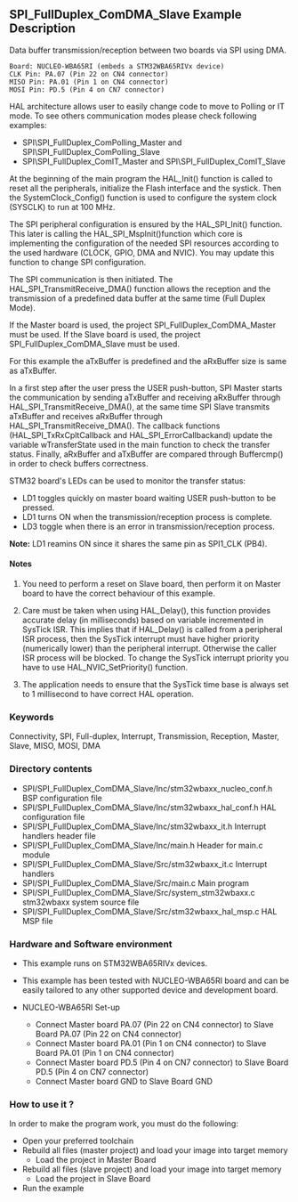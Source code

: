 ## <b>SPI_FullDuplex_ComDMA_Slave Example Description</b>

Data buffer transmission/reception between two boards via SPI using DMA.

	Board: NUCLEO-WBA65RI (embeds a STM32WBA65RIVx device)
	CLK Pin: PA.07 (Pin 22 on CN4 connector)
	MISO Pin: PA.01 (Pin 1 on CN4 connector)
	MOSI Pin: PD.5 (Pin 4 on CN7 connector)

HAL architecture allows user to easily change code to move to Polling or IT
mode. To see others communication modes please check following examples:
- SPI\SPI_FullDuplex_ComPolling_Master and SPI\SPI_FullDuplex_ComPolling_Slave
- SPI\SPI_FullDuplex_ComIT_Master and SPI\SPI_FullDuplex_ComIT_Slave

At the beginning of the main program the HAL_Init() function is called to reset
all the peripherals, initialize the Flash interface and the systick.
Then the SystemClock_Config() function is used to configure the system
clock (SYSCLK) to run at 100 MHz.

The SPI peripheral configuration is ensured by the HAL_SPI_Init() function.
This later is calling the HAL_SPI_MspInit()function which core is implementing
the configuration of the needed SPI resources according to the used hardware (CLOCK,
GPIO, DMA and NVIC). You may update this function to change SPI configuration.

The SPI communication is then initiated.
The HAL_SPI_TransmitReceive_DMA() function allows the reception and the
transmission of a predefined data buffer at the same time (Full Duplex Mode).

If the Master board is used, the project SPI_FullDuplex_ComDMA_Master must be used.
If the Slave board is used, the project SPI_FullDuplex_ComDMA_Slave must be used.

For this example the aTxBuffer is predefined and the aRxBuffer size is same as aTxBuffer.

In a first step after the user press the USER push-button, SPI Master starts the
communication by sending aTxBuffer and receiving aRxBuffer through
HAL_SPI_TransmitReceive_DMA(), at the same time SPI Slave transmits aTxBuffer
and receives aRxBuffer through HAL_SPI_TransmitReceive_DMA().
The callback functions (HAL_SPI_TxRxCpltCallback and HAL_SPI_ErrorCallbackand) update
the variable wTransferState used in the main function to check the transfer status.
Finally, aRxBuffer and aTxBuffer are compared through Buffercmp() in order to
check buffers correctness.

STM32 board's LEDs can be used to monitor the transfer status:

 - LD1 toggles quickly on master board waiting USER push-button to be pressed.
 - LD1 turns ON when the transmission/reception process is complete.
 - LD3 toggle when there is an error in transmission/reception process.

**Note:** LD1 reamins ON since it shares the same pin as SPI1_CLK (PB4).

#### <b>Notes</b>

 1. You need to perform a reset on Slave board, then perform it on Master board
    to have the correct behaviour of this example.

 2. Care must be taken when using HAL_Delay(), this function provides accurate delay (in milliseconds)
    based on variable incremented in SysTick ISR. This implies that if HAL_Delay() is called from
    a peripheral ISR process, then the SysTick interrupt must have higher priority (numerically lower)
    than the peripheral interrupt. Otherwise the caller ISR process will be blocked.
    To change the SysTick interrupt priority you have to use HAL_NVIC_SetPriority() function.

 3. The application needs to ensure that the SysTick time base is always set to 1 millisecond
    to have correct HAL operation.

### <b>Keywords</b>

Connectivity, SPI, Full-duplex, Interrupt, Transmission, Reception, Master, Slave, MISO, MOSI, DMA

### <b>Directory contents</b>

  - SPI/SPI_FullDuplex_ComDMA_Slave/Inc/stm32wbaxx_nucleo_conf.h     BSP configuration file
  - SPI/SPI_FullDuplex_ComDMA_Slave/Inc/stm32wbaxx_hal_conf.h   HAL configuration file
  - SPI/SPI_FullDuplex_ComDMA_Slave/Inc/stm32wbaxx_it.h         Interrupt handlers header file
  - SPI/SPI_FullDuplex_ComDMA_Slave/Inc/main.h                       Header for main.c module
  - SPI/SPI_FullDuplex_ComDMA_Slave/Src/stm32wbaxx_it.c         Interrupt handlers
  - SPI/SPI_FullDuplex_ComDMA_Slave/Src/main.c                       Main program
  - SPI/SPI_FullDuplex_ComDMA_Slave/Src/system_stm32wbaxx.c     stm32wbaxx system source file
  - SPI/SPI_FullDuplex_ComDMA_Slave/Src/stm32wbaxx_hal_msp.c    HAL MSP file

### <b>Hardware and Software environment</b>

  - This example runs on STM32WBA65RIVx devices.

  - This example has been tested with NUCLEO-WBA65RI board and can be
    easily tailored to any other supported device and development board.

  - NUCLEO-WBA65RI Set-up
    - Connect Master board PA.07 (Pin 22 on CN4 connector) to Slave Board PA.07 (Pin 22 on CN4 connector)
    - Connect Master board PA.01 (Pin 1 on CN4 connector) to Slave Board PA.01 (Pin 1 on CN4 connector)
    - Connect Master board PD.5 (Pin 4 on CN7 connector) to Slave Board PD.5 (Pin 4 on CN7 connector)
    - Connect Master board GND  to Slave Board GND

### <b>How to use it ?</b>

In order to make the program work, you must do the following:

 - Open your preferred toolchain
 - Rebuild all files (master project) and load your image into target memory
    - Load the project in Master Board
 - Rebuild all files (slave project) and load your image into target memory
    - Load the project in Slave Board
 - Run the example



